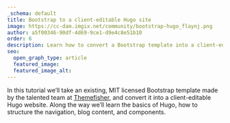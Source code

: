 ```yaml
---
_schema: default
title: Bootstrap to a client-editable Hugo site
image: https://cc-dam.imgix.net/community/bootstrap-hugo_flaynj.png
author: a5f00346-90df-4d69-9ce1-d9e4c8e51b10
order: 6
description: Learn how to convert a Bootstrap template into a client-editable Hugo website.
seo:
  open_graph_type: article
  featured_image:
  featured_image_alt:
---
```

In this tutorial we’ll take an existing, MIT licensed Bootstrap template made by the talented team at [Themefisher](https://themefisher.com/), and convert it into a client-editable Hugo website. Along the way we’ll learn the basics of Hugo, how to structure the navigation, blog content, and components.
